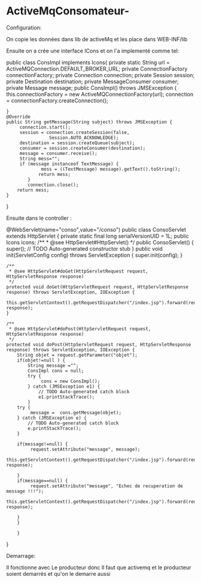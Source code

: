 # ActiveMqConsomateur-

Configuration:

On copie les données dans lib de activeMq et les place dans WEB-INF/lib

Ensuite on a crée une interface ICons et on l'a implementé comme tel:


public class ConsImpl implements Icons{
	 private static String url = ActiveMQConnection.DEFAULT_BROKER_URL;
	 private ConnectionFactory connectionFactory;
	 private Connection connection;
	 private Session session;
	 private  Destination destination;
	 private MessageConsumer consumer;
	 private Message message;
	public ConsImpl() throws JMSException {
		this.connectionFactory = new ActiveMQConnectionFactory(url);
		connection = connectionFactory.createConnection();
		
	}
	@Override
	public String getMessage(String subject) throws JMSException {
		 connection.start();
		 session = connection.createSession(false,
	                Session.AUTO_ACKNOWLEDGE);
		 destination = session.createQueue(subject);
		 consumer = session.createConsumer(destination);
		 message = consumer.receive();
		 String mess="";
		 if (message instanceof TextMessage) {
	             mess = ((TextMessage) message).getText().toString();
	            return mess;
	        }
	        connection.close();
		return mess;
	}

}

Ensuite dans le controller :


@WebServlet(name="conso",value="/conso")
public class ConsoServlet extends HttpServlet {
	private static final long serialVersionUID = 1L;
       public Icons icons;
    /**
     * @see HttpServlet#HttpServlet()
     */
    public ConsoServlet() {
        super();
        // TODO Auto-generated constructor stub
    }
    public void init(ServletConfig config) throws ServletException {
		super.init(config);
	}


	/**
	 * @see HttpServlet#doGet(HttpServletRequest request, HttpServletResponse response)
	 */
	protected void doGet(HttpServletRequest request, HttpServletResponse response) throws ServletException, IOException {
		 this.getServletContext().getRequestDispatcher("/index.jsp").forward(request, response);
	}

	/**
	 * @see HttpServlet#doPost(HttpServletRequest request, HttpServletResponse response)
	 */
	protected void doPost(HttpServletRequest request, HttpServletResponse response) throws ServletException, IOException {
		String objet = request.getParameter("objet");
		if(objet!=null ) {
			String message ="";
			ConsImpl cons = null;
			try {
				 cons = new ConsImpl();
			} catch (JMSException e1) {
				// TODO Auto-generated catch block
				e1.printStackTrace();
			}
		try {
			 message =	cons.getMessage(objet);
		} catch (JMSException e) {
			// TODO Auto-generated catch block
			e.printStackTrace();
		}
		
		if(message!=null) {
			 request.setAttribute("message", message);
			 this.getServletContext().getRequestDispatcher("/index.jsp").forward(request, response); 
			
		}
		if(message==null) {
			 request.setAttribute("message", "Echec de recuperation de message !!!");
			 this.getServletContext().getRequestDispatcher("/index.jsp").forward(request, response); 
			
		}
		}
		
		}

}

Demarrage:

Il fonctionne avec Le producteur donc 
Il faut que activemq et le producteur soient demarrés et qu'on le demarre aussi 
